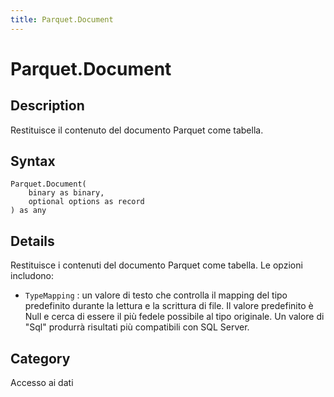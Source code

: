 ```yaml
---
title: Parquet.Document
---
```


# Parquet.Document


## Description

Restituisce il contenuto del documento Parquet come tabella.


## Syntax

```powerquery
Parquet.Document(
    binary as binary,
    optional options as record
) as any
```


## Details

Restituisce i contenuti del documento Parquet come tabella. Le opzioni includono:
    <ul>
    <li> <code>TypeMapping</code> : un valore di testo che controlla il mapping del tipo predefinito durante la lettura e la scrittura di file. Il valore predefinito è Null e cerca di essere il più fedele possibile al tipo originale. Un valore di "Sql" produrrà risultati più compatibili con SQL Server.</li>
    </ul>



## Category
Accesso ai dati
